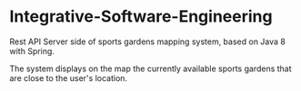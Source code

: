 # Integrative-Software-Engineering
Rest API
Server side of sports gardens mapping system, based on Java 8 with Spring.

The system displays on the map the currently available sports gardens that are close to the user's location.


